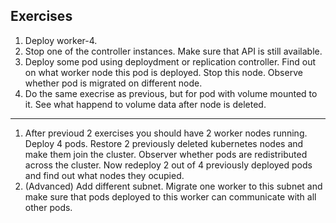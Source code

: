 ## Exercises

1. Deploy worker-4. 
1. Stop one of the controller instances. Make sure that API is still available.
1. Deploy some pod using deploydment or replication controller. Find out on what worker node this pod is deployed. Stop this node. Observe whether pod is migrated on different node.
1. Do the same execrise as previous, but for pod with volume mounted to it. See what happend to volume data after node is deleted.

---

1. After previoud 2 exercises you should have 2 worker nodes running. Deploy 4 pods. Restore 2 previously deleted kubernetes nodes and make them join the cluster. Observer whether pods are redistributed across the cluster. Now redeploy 2 out of 4 previously deployed pods and find out what nodes they ocupied.
1. (Advanced) Add different subnet.  Migrate one worker to this subnet and make sure that pods deployed to this worker can communicate with all other pods.
